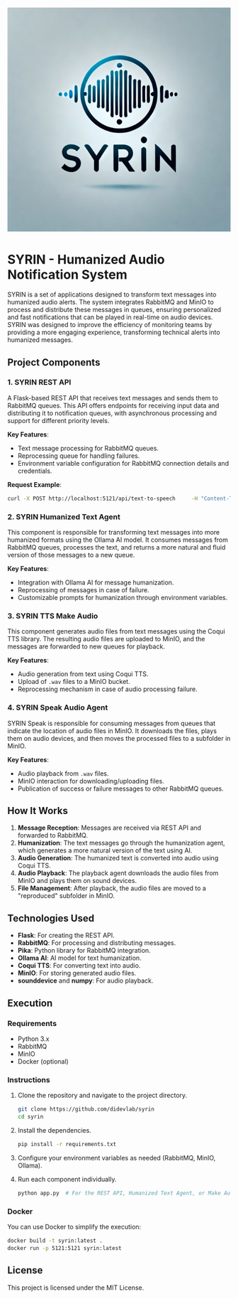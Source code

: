 
# ![SYRIN Logo](./Syrin.png)

# SYRIN - Humanized Audio Notification System

SYRIN is a set of applications designed to transform text messages into humanized audio alerts. The system integrates RabbitMQ and MinIO to process and distribute these messages in queues, ensuring personalized and fast notifications that can be played in real-time on audio devices. SYRIN was designed to improve the efficiency of monitoring teams by providing a more engaging experience, transforming technical alerts into humanized messages.

## Project Components

### 1. SYRIN REST API

A Flask-based REST API that receives text messages and sends them to RabbitMQ queues. This API offers endpoints for receiving input data and distributing it to notification queues, with asynchronous processing and support for different priority levels.

**Key Features**:
- Text message processing for RabbitMQ queues.
- Reprocessing queue for handling failures.
- Environment variable configuration for RabbitMQ connection details and credentials.

**Request Example**:
```bash
curl -X POST http://localhost:5121/api/text-to-speech     -H "Content-Type: application/json"     -d '{"text": "This is a warning message."}'
```

### 2. SYRIN Humanized Text Agent

This component is responsible for transforming text messages into more humanized formats using the Ollama AI model. It consumes messages from RabbitMQ queues, processes the text, and returns a more natural and fluid version of those messages to a new queue.

**Key Features**:
- Integration with Ollama AI for message humanization.
- Reprocessing of messages in case of failure.
- Customizable prompts for humanization through environment variables.

### 3. SYRIN TTS Make Audio

This component generates audio files from text messages using the Coqui TTS library. The resulting audio files are uploaded to MinIO, and the messages are forwarded to new queues for playback.

**Key Features**:
- Audio generation from text using Coqui TTS.
- Upload of `.wav` files to a MinIO bucket.
- Reprocessing mechanism in case of audio processing failure.

### 4. SYRIN Speak Audio Agent

SYRIN Speak is responsible for consuming messages from queues that indicate the location of audio files in MinIO. It downloads the files, plays them on audio devices, and then moves the processed files to a subfolder in MinIO.

**Key Features**:
- Audio playback from `.wav` files.
- MinIO interaction for downloading/uploading files.
- Publication of success or failure messages to other RabbitMQ queues.

## How It Works

1. **Message Reception**: Messages are received via REST API and forwarded to RabbitMQ.
2. **Humanization**: The text messages go through the humanization agent, which generates a more natural version of the text using AI.
3. **Audio Generation**: The humanized text is converted into audio using Coqui TTS.
4. **Audio Playback**: The playback agent downloads the audio files from MinIO and plays them on sound devices.
5. **File Management**: After playback, the audio files are moved to a "reproduced" subfolder in MinIO.

## Technologies Used

- **Flask**: For creating the REST API.
- **RabbitMQ**: For processing and distributing messages.
- **Pika**: Python library for RabbitMQ integration.
- **Ollama AI**: AI model for text humanization.
- **Coqui TTS**: For converting text into audio.
- **MinIO**: For storing generated audio files.
- **sounddevice** and **numpy**: For audio playback.

## Execution

### Requirements

- Python 3.x
- RabbitMQ
- MinIO
- Docker (optional)

### Instructions

1. Clone the repository and navigate to the project directory.
   ```bash
   git clone https://github.com/didevlab/syrin
   cd syrin
   ```

2. Install the dependencies.
   ```bash
   pip install -r requirements.txt
   ```

3. Configure your environment variables as needed (RabbitMQ, MinIO, Ollama).

4. Run each component individually.
   ```bash
   python app.py  # For the REST API, Humanized Text Agent, or Make Audio Agent
   ```

### Docker

You can use Docker to simplify the execution:
```bash
docker build -t syrin:latest .
docker run -p 5121:5121 syrin:latest
```

## License

This project is licensed under the MIT License.
